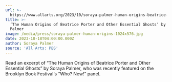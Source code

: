 ```yaml
---
url: >-
  https://www.allarts.org/2023/10/soraya-palmer-human-origins-beatrice-porter-excerpt/
title: >-
  ‘The Human Origins of Beatrice Porter and Other Essential Ghosts’ by Soraya
  Palmer
image: /media/press/soraya-palmer-human-origins-1024x576.jpg
date: 2023-10-18T04:00:00.000Z
author: Soraya Palmer
source: 'All Arts: PBS'
---
```


Read an excerpt of “The Human Origins of Beatrice Porter and Other Essential Ghosts” by Soraya Palmer, who was recently featured on the Brooklyn Book Festival‘s “Who? New!” panel.
